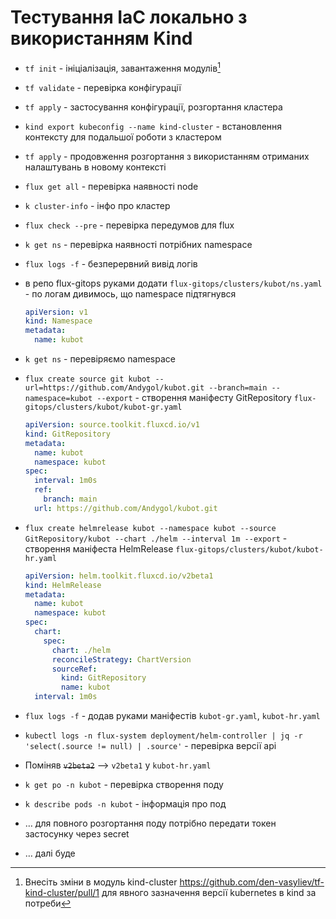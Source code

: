# Тестування IaС локально з використанням Kind

* `tf init` - ініціалізація, завантаження модулів[^1]

[^1]: Внесіть зміни в модуль kind-cluster <https://github.com/den-vasyliev/tf-kind-cluster/pull/1> для явного зазначення версії kubernetes в kind за потреби

* `tf validate` - перевірка конфігурації
* `tf apply` - застосування конфігурації, розгортання кластера
* `kind export kubeconfig --name kind-cluster` - встановлення контексту для подальшої роботи з кластером
* `tf apply` - продовження розгортання з використанням отриманих налаштувань в новому контексті
* `flux get all` - перевірка наявності node
* `k cluster-info` - інфо про кластер
* `flux check --pre` - перевірка передумов для flux
* `k get ns` - перевірка наявності потрібних namespace
* `flux logs -f` - безперервний вивід логів
* в репо flux-gitops руками додати `flux-gitops/clusters/kubot/ns.yaml` - по логам дивимось, що namespace підтягнувся
  
    ```yaml ns.yaml
    apiVersion: v1
    kind: Namespace
    metadata:
      name: kubot
    ```

* `k get ns` - перевіряємо namespace
* `flux create source git kubot --url=https://github.com/Andygol/kubot.git --branch=main --namespace=kubot --export` - створення маніфесту GitRepository `flux-gitops/clusters/kubot/kubot-gr.yaml`
  
  ```yaml
  apiVersion: source.toolkit.fluxcd.io/v1
  kind: GitRepository
  metadata:
    name: kubot
    namespace: kubot
  spec:
    interval: 1m0s
    ref:
      branch: main
    url: https://github.com/Andygol/kubot.git
  ```

* `flux create helmrelease kubot --namespace kubot --source GitRepository/kubot --chart ./helm --interval 1m --export` - створення маніфеста HelmRelease `flux-gitops/clusters/kubot/kubot-hr.yaml`
  
  ```yaml
  apiVersion: helm.toolkit.fluxcd.io/v2beta1
  kind: HelmRelease
  metadata:
    name: kubot
    namespace: kubot
  spec:
    chart:
      spec:
        chart: ./helm
        reconcileStrategy: ChartVersion
        sourceRef:
          kind: GitRepository
          name: kubot
    interval: 1m0s
  ```

* `flux logs -f` - додав руками маніфестів `kubot-gr.yaml`, `kubot-hr.yaml`
* `kubectl logs -n flux-system deployment/helm-controller | jq -r 'select(.source != null) | .source'` - перевірка версії api
* Поміняв ~~`v2beta2`~~ --> `v2beta1` у `kubot-hr.yaml`
* `k get po -n kubot` - перевірка створення поду
* `k describe pods -n kubot` - інформація про под
* … для повного розгортання поду потрібно передати токен застосунку через secret
* … далі буде
